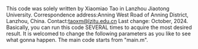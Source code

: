 This code was solely written by Xiaomiao Tao in Lanzhou Jiaotong University.
Correspondence address:Anning West Road of Anning District, Lanzhou, China.
Contact:taoxm@lzjtu.edu.cn
Last change: October, 2024.
Basically, you can run this code SEVERAL times to acquire the most desired result.
It is welcomed to change the following parameters as you like to see what gonna happen.
The main code starts from "main.m".
